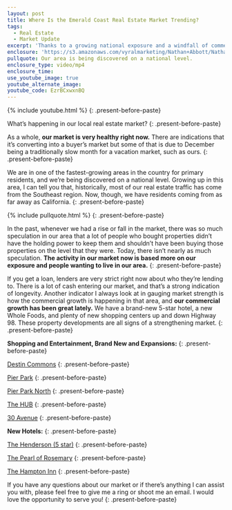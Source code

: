 ```yaml
---
layout: post
title: Where Is the Emerald Coast Real Estate Market Trending?
tags:
  - Real Estate 
  - Market Update
excerpt: 'Thanks to a growing national exposure and a windfall of commercial development, our real estate market is very healthy.'
enclosure: 'https://s3.amazonaws.com/vyralmarketing/Nathan+Abbott/Nathan+Abbott+Team-+Hows+the+Emerald+Coast+housing+market+doing%253F.mp4'
pullquote: Our area is being discovered on a national level.
enclosure_type: video/mp4
enclosure_time:
use_youtube_image: true
youtube_alternate_image:
youtube_code: EzrBCxwxnBQ
---
```



{% include youtube.html %}
{: .present-before-paste}

What’s happening in our local real estate market?
{: .present-before-paste}

As a whole, **our market is very healthy right now.** There are indications that it’s converting into a buyer’s market but some of that is due to December being a traditionally slow month for a vacation market, such as ours.
{: .present-before-paste}

We are in one of the fastest-growing areas in the country for primary residents, and we’re being discovered on a national level. Growing up in this area, I can tell you that, historically, most of our real estate traffic has come from the Southeast region. Now, though, we have residents coming from as far away as California.
{: .present-before-paste}

{% include pullquote.html %}
{: .present-before-paste}

In the past, whenever we had a rise or fall in the market, there was so much speculation in our area that a lot of people who bought properties didn’t have the holding power to keep them and shouldn’t have been buying those properties on the level that they were. Today, there isn’t nearly as much speculation. **The activity in our market now is based more on our exposure and people wanting to live in our area.**
{: .present-before-paste}

If you get a loan, lenders are very strict right now about who they’re lending to. There is a lot of cash entering our market, and that’s a strong indication of longevity. Another indicator I always look at in gauging market strength is how the commercial growth is happening in that area, and **our commercial growth has been great lately.** We have a brand-new 5-star hotel, a new Whole Foods, and plenty of new shopping centers up and down Highway 98. These property developments are all signs of a strengthening market.
{: .present-before-paste}

**Shopping and Entertainment, Brand New and Expansions:**
{: .present-before-paste}

[Destin Commons](http://www.destincommons.com/)
{: .present-before-paste}

[Pier Park](http://www.simon.com/mall/pier-park)
{: .present-before-paste}

[Pier Park North](http://www.pierpark.com/)
{: .present-before-paste}

[The HUB](http://hub30a.com/)
{: .present-before-paste}

[30 Avenue](http://www.thirtyavenue.com/)
{: .present-before-paste}

**New Hotels:**
{: .present-before-paste}

[The Henderson (5 star)](https://www.hendersonbeachresort.com/)
{: .present-before-paste}

[The Pearl of Rosemary](http://www.thepearlrb.com/)
{: .present-before-paste}

[The Hampton Inn](http://hamptoninn3.hilton.com/en/hotels/florida/hampton-inn-and-suites-destin-DSINEHX/index.html)
{: .present-before-paste}

If you have any questions about our market or if there’s anything I can assist you with, please feel free to give me a ring or shoot me an email. I would love the opportunity to serve you!
{: .present-before-paste}